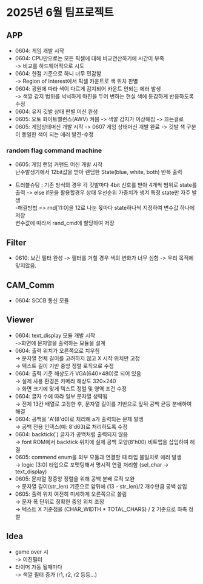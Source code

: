 # 2025년 6월 팀프로젝트
## APP
   - 0604: 게임 개발 시작
   - 0604: CPU만으로는 모든 픽셀에 대해 비교연산하기에 시간이 부족<br/>
   -> 비교를 하드웨어적으로 시도<br/>
   - 0604: 한점 기준으로 하니 너무 민감함<br/>
   -> Region of Interest에서 픽셀 카운트로 색 위치 판별<br/>
   - 0604: 광원에 따라 색이 다르게 감지되어 카운트 안되는 에러 발생<br/>
   -> 색깔 감지 범위를 넉넉하게 마진을 두어 변하는 현실 색에 둔감하게 반응하도록 수정<br/>
   - 0604: 유저 깃발 상태 판별 머신 완성<br/>
   - 0605: 오토 화이트벨런스(AWV) 켜봄
   -> 색깔 감지가 이상해짐
   -> 끄는걸로
   - 0605: 게임상태머신 개발 시작
   -> 0607 게임 상태머신 개발 완료
   -> 깃발 색 구분이 동일한 색이 되는 에러 발견-수정
   
### random flag command machine
   - 0605: 게임 랜덤 커맨드 머신 개발 시작   
   난수발생기에서 12bit값을 받아 랜덤한 State(blue, white, both) 반복 출력    

   - 트러블슈팅 : 기존 방식의 경우 각 깃발마다 4bit 신호를 받아 4개씩 범위로 state를 출력
   -> else if문을 활용할경우 상태 우선순위 가중치가 생겨 특정 state만 자주 발생     
      -해결방법 => rnd[11:0]을 12로 나눈 몫마다 state하나씩 지정하여 변수값 하나에 저장     
      변수값에 따라서 rand_cmd에 할당하여 저장


## Filter
   - 0610: 보간 필터 완성
   -> 필터를 거칠 경우 색의 변화가 너무 심함 -> 우리 목적에 맞지않음.

## CAM_Comm
   - 0604: SCCB 통신 모듈
   
## Viewer
- 0604: text_display 모듈 개발 시작 <br/>
->화면에 문자열을 출력하는 모듈을 설계<br/>
- 0604: 출력 위치가 오른쪽으로 치우침<br/>
→ 문자열 전체 길이를 고려하지 않고 X 시작 위치만 고정<br/>
→ 텍스트 길이 기반 중앙 정렬 로직으로 수정<br/>
- 0604: 출력 기준 해상도가 VGA(640×480)로 되어 있음<br/>
   → 실제 사용 환경은 카메라 해상도 320×240<br/>
   → 화면 크기에 맞게 텍스트 정렬 및 영역 조건 수정<br/>
- 0604: 글자 수에 따라 일부 문자열 생략됨<br/>
   → 전체 13칸 배열로 고정한 후, 문자열 길이를 기반으로 앞뒤 공백 균등 분배하여 해결<br/>
- 0604: 공백을 'A'(8'd0)로 처리해 a가 출력되는 문제 발생<br/>
   → 공백 전용 인덱스(예: 8'd63)로 처리하도록 수정<br/>
- 0604: backtick(`) 글자가 공백처럼 출력되지 않음<br/>
   → font ROM에서 backtick 위치에 실제 공백 모양(8'h00) 비트맵을 삽입하여 해결<br/>
- 0605: commend enum을 외부 모듈과 연결할 때 타입 불일치로 에러 발생<br/>
→ logic [3:0] 타입으로 포맷팅해서 명시적 연결 처리함 (sel_char → text_display)<br/>
- 0605: 문자열 정중앙 정렬을 위해 공백 분배 로직 보완<br/>
   → 문자열 길이(str_len) 기준으로 앞뒤에 (13 - str_len)/2 개수만큼 공백 삽입<br/>
- 0605: 출력 위치 여전히 미세하게 오른쪽으로 쏠림<br/>
   → 문자 폭 단위로 정확한 중앙 위치 조정<br/>
   → 텍스트 X 기준점을 (CHAR_WIDTH * TOTAL_CHARS) / 2 기준으로 좌측 정렬<br/>

## Idea  
 - game over 시<br/> -> 이진필터<br/>
 - 타이머 가동 될때마다 <br/> -> 색깔 필터 증가 (r1, r2, r2 등등...) 
